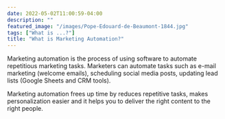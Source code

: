 ```yaml
---
date: 2022-05-02T11:00:59-04:00
description: ""
featured_image: "/images/Pope-Edouard-de-Beaumont-1844.jpg"
tags: ["What is ...?"]
title: "What is Marketing Automation?"
---
```


Marketing automation is the process of using software to automate repetitious marketing tasks. Marketers can automate tasks such as e-mail marketing (welcome emails), scheduling social media posts, updating lead lists (Google Sheets and CRM tools).

Marketing automation frees up time by reduces repetitive tasks, makes personalization easier and it helps you to deliver the right content to the right people.
